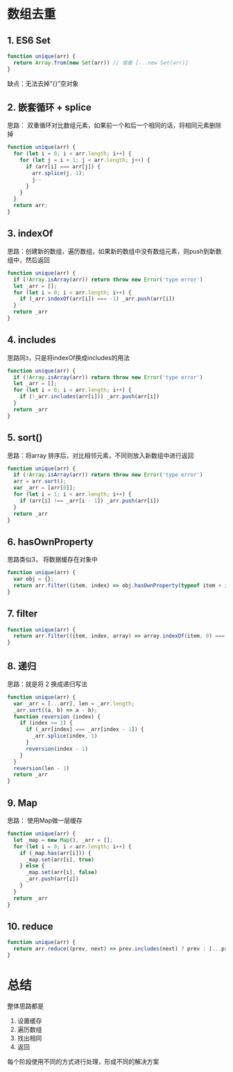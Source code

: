 # 数组去重

## 1. ES6 Set

```js
function unique(arr) {
  return Array.from(new Set(arr)) // 或者 [...new Set(arr)] 
}
```

缺点：无法去掉“{}”空对象

## 2. 嵌套循环 + splice

思路： 双重循环对比数组元素，如果前一个和后一个相同的话，将相同元素删除掉

```js
function unique(arr) {
  for (let i = 0; i < arr.length; i++) {
    for (let j = i + 1; j < arr.length; j++) {
      if (arr[i] === arr[j]) {
        arr.splice(j, 1);
        j--
      }
    }
  }
  return arr;
}
```

## 3. indexOf

思路：创建新的数组，遍历数组，如果新的数组中没有数组元素，则push到新数组中，然后返回

```js
function unique(arr) {
  if (!Array.isArray(arr)) return throw new Error('type error')
  let _arr = [];
  for (let i = 0; i < arr.length; i++) {
    if (_arr.indexOf(arr[i]) === -1) _arr.push(arr[i])
  }
  return _arr
}
```

## 4. includes

思路同`3`，只是将indexOf换成includes的用法

```js
function unique(arr) {
  if (!Array.isArray(arr)) return throw new Error('type error')
  let _arr = [];
  for (let i = 0; i < arr.length; i++) {
    if (!_arr.includes(arr[i])) _arr.push(arr[i])
  }
  return _arr
}
```

## 5. sort()

思路：将array 排序后，对比相邻元素，不同则放入新数组中进行返回

```js
function unique(arr) {
  if (!Array.isArray(arr)) return throw new Error('type error')
  arr = arr.sort();
  var _arr = [arr[0]];
  for (let i = 1; i < arr.length; i++) {
    if (arr[i] !== _arr[i - 1]) _arr.push(arr[i])
  }
  return _arr
}
```

## 6. hasOwnProperty

思路类似3， 将数据缓存在对象中

```js
function unique(arr) {
  var obj = {};
  return arr.filter((item, index) => obj.hasOwnProperty(typeof item + item) ? false : (obj[typeof item + item] = true))
}
```

## 7. filter

```js
function unique(arr) {
  return arr.filter((item, index, array) => array.indexOf(item, 0) === index)
}
```

## 8. 递归

思路：就是将 2 换成递归写法

```js
function unique(arr) {
  var _arr = [...arr], len = _arr.length;
  _arr.sort((a, b) => a - b);
  function reversion (index) {
    if (index >= 1) {
      if (_arr[index] === _arr[index - 1]) {
        _arr.splice(index, 1)
      }
      reversion(index - 1)
    }
  }
  reversion(len - 1)
  return _arr
}
```

## 9. Map

思路： 使用Map做一层缓存

```js
function unique(arr) {
  let _map = new Map(), _arr = [];
  for (let i = 0; i < arr.length; i++) {
    if (_map.has(arr[i])) {
      _map.set(arr[i], true)
    } else {
      _map.set(arr[i], false)
      _arr.push(arr[i])
    }
  }
  return _arr
}
```

## 10. reduce

```js
function unique(arr) {
  return arr.reduce((prev, next) => prev.includes(next) ? prev : [...prev, next], [])
}
```



# 总结

整体思路都是

1. 设置缓存
2. 遍历数组
3. 找出相同
4. 返回

每个阶段使用不同的方式进行处理，形成不同的解决方案

